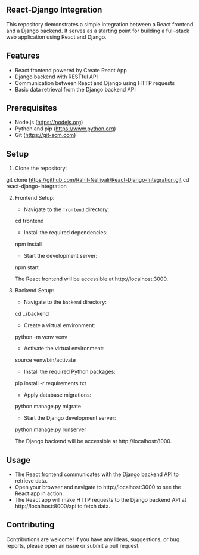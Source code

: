 
## React-Django Integration

This repository demonstrates a simple integration between a React frontend and a Django backend. It serves as a starting point for building a full-stack web application using React and Django.

## Features

- React frontend powered by Create React App
- Django backend with RESTful API
- Communication between React and Django using HTTP requests
- Basic data retrieval from the Django backend API

## Prerequisites

- Node.js (https://nodejs.org)
- Python and pip (https://www.python.org)
- Git (https://git-scm.com)

## Setup

1. Clone the repository:


git clone https://github.com/Rahil-Nelliyali/React-Django-Integration.git
cd react-django-integration


2. Frontend Setup:

   - Navigate to the `frontend` directory:

   cd frontend
 

   - Install the required dependencies:
   
   npm install
 
   - Start the development server:

   npm start
  

   The React frontend will be accessible at http://localhost:3000.

3. Backend Setup:

   - Navigate to the `backend` directory:
   
   cd ../backend
   

   - Create a virtual environment:
   
   python -m venv venv
 

   - Activate the virtual environment:
  
   source venv/bin/activate
 

   - Install the required Python packages:
 
   pip install -r requirements.txt
 

   - Apply database migrations:
  
   python manage.py migrate
  

   - Start the Django development server:
   
   python manage.py runserver
   

   The Django backend will be accessible at http://localhost:8000.

## Usage

- The React frontend communicates with the Django backend API to retrieve data.
- Open your browser and navigate to http://localhost:3000 to see the React app in action.
- The React app will make HTTP requests to the Django backend API at http://localhost:8000/api to fetch data.

## Contributing

Contributions are welcome! If you have any ideas, suggestions, or bug reports, please open an issue or submit a pull request.


```


